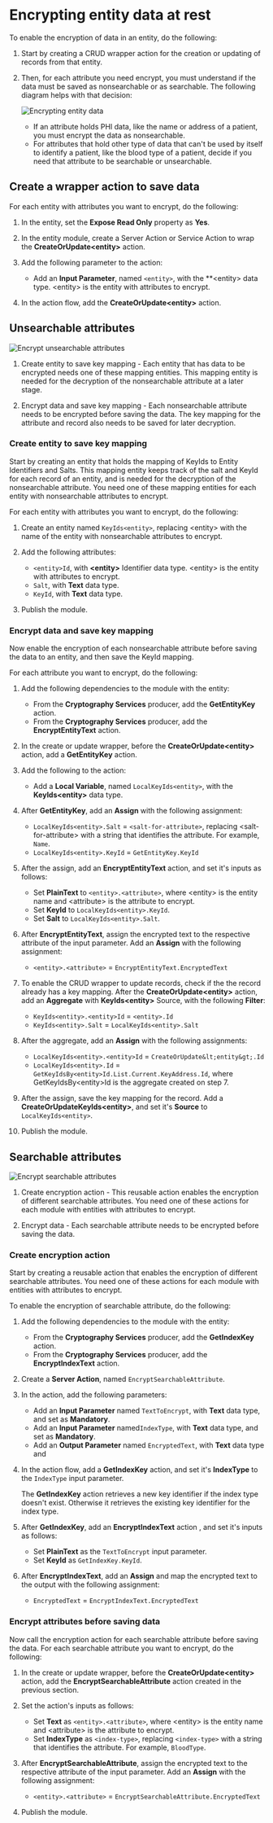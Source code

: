 # Encrypting entity data at rest

To enable the encryption of data in an entity, do the following:

1. Start by creating a CRUD wrapper action for the creation or updating of records from that entity.

1. Then, for each attribute you need encrypt, you must understand if the data must be saved as nonsearchable or as searchable. The following diagram helps with that decision:

    ![Encrypting entity data](images/encrypt-data-diag.png)

    * If an attribute holds PHI data, like the name or address of a patient, you must encrypt the data as nonsearchable.
    * For attributes that hold other type of data that can't be used by itself to identify a patient, like the blood type of a patient, decide if you need that attribute to be searchable or unsearchable.

## Create a wrapper action to save data

For each entity with attributes you want to encrypt, do the following:

1. In the entity, set the **Expose Read Only** property as **Yes**.

1. In the entity module, create a Server Action or Service Action to wrap the **CreateOrUpdate&lt;entity&gt;** action.

1. Add the following parameter to the action:

    * Add an **Input Parameter**, named `<entity>`, with the **&lt;entity&gt; data type. &lt;entity&gt; is the entity with attributes to encrypt. 

1. In the action flow, add the **CreateOrUpdate&lt;entity&gt;** action.

## Unsearchable attributes

![Encrypt unsearchable attributes](images/encrypt-no-search-diag.png)

1. Create entity to save key mapping - Each entity that has data to be encrypted needs one of these mapping entities. This mapping entity is needed for the decryption of the nonsearchable attribute at a later stage.

1. Encrypt data and save key mapping - Each nonsearchable attribute needs to be encrypted before saving the data. The key mapping for the attribute and record also needs to be saved for later decryption.

### Create entity to save key mapping

Start by creating an entity that holds the mapping of KeyIds to Entity Identifiers and Salts. This mapping entity keeps track of the salt and KeyId for each record of an entity, and is needed for the decryption of the nonsearchable attribute.
You need one of these mapping entities for each entity with nonsearchable attributes to encrypt.

For each entity with attributes you want to encrypt, do the following:

1. Create an entity named `KeyIds<entity>`, replacing &lt;entity&gt; with the name of the entity with nonsearchable attributes to encrypt.

1. Add the following attributes:

    * `<entity>Id`, with **&lt;entity&gt;** Identifier data type. &lt;entity&gt; is the entity with attributes to encrypt.
    * `Salt`, with **Text** data type.
    * `KeyId`, with **Text** data type.

1. Publish the module.

### Encrypt data and save key mapping

Now enable the encryption of each nonsearchable attribute before saving the data to an entity, and then save the KeyId mapping.

For each attribute you want to encrypt, do the following:

1. Add the following dependencies to the module with the entity:

    * From the **Cryptography Services** producer, add the **GetEntityKey** action.
    * From the **Cryptography Services** producer, add the **EncryptEntityText** action.

1. In the create or update wrapper, before the **CreateOrUpdate&lt;entity&gt;** action, add a **GetEntityKey** action.

1. Add the following to the action:

    * Add a **Local Variable**, named `LocalKeyIds<entity>`, with the **KeyIds&lt;entity&gt;** data type.

1. After **GetEntityKey**, add an **Assign** with the following assignment:

    * `LocalKeyIds<entity>.Salt` = `<salt-for-attribute>`, replacing &lt;salt-for-attribute&gt; with a string that identifies the attribute. For example, `Name`.
    * `LocalKeyIds<entity>.KeyId` = `GetEntityKey.KeyId`

1. After the assign, add an **EncryptEntityText** action, and set it's inputs as follows:

    * Set **PlainText** to `<entity>.<attribute>`, where &lt;entity&gt; is the entity name and &lt;attribute&gt; is the attribute to encrypt.
    * Set **KeyId** to `LocalKeyIds<entity>.KeyId`.
    * Set **Salt** to `LocalKeyIds<entity>.Salt`.

1. After **EncryptEntityText**, assign the encrypted text to the respective attribute of the input parameter. Add an **Assign** with the following assignment: 

    * `<entity>.<attribute>` = `EncryptEntityText.EncryptedText`

1. To enable the CRUD wrapper to update records, check if the the record already has a key mapping. After the **CreateOrUpdate&lt;entity&gt;** action, add an **Aggregate** with **KeyIds&lt;entity&gt;** Source, with the following **Filter**:

    * `KeyIds<entity>.<entity>Id` = `<entity>.Id`
    * `KeyIds<entity>.Salt` = `LocalKeyIds<entity>.Salt`

1. After the aggregate, add an **Assign** with the following assignments:

    * `LocalKeyIds<entity>.<entity>Id` = `CreateOrUpdate&lt;entity&gt;.Id`
    * `LocalKeyIds<entity>.Id` = `GetKeyIdsBy<entity>Id.List.Current.KeyAddress.Id`, where GetKeyIdsBy&lt;entity&gt;Id is the aggregate created on step 7.

1.  After the assign, save the key mapping for the record. Add a **CreateOrUpdateKeyIds&lt;entity&gt;**, and set it's **Source** to `LocalKeyIds<entity>`.

1. Publish the module.

## Searchable attributes

![Encrypt searchable attributes](images/encrypt-search-diag.png)

1. Create encryption action - This reusable action enables the encryption of different searchable attributes. You need one of these actions for each module with entities with attributes to encrypt.

1. Encrypt data - Each searchable attribute needs to be encrypted before saving the data.

### Create encryption action

Start by creating a reusable action that enables the encryption of different searchable attributes. You need one of these actions for each module with entities with attributes to encrypt.

To enable the encryption of searchable attribute, do the following:

1. Add the following dependencies to the module with the entity:

    * From the **Cryptography Services** producer, add the **GetIndexKey** action.
    * From the **Cryptography Services** producer, add the **EncryptIndexText** action.

1. Create a **Server Action**, named `EncryptSearchableAttribute`.

1. In the action, add the following parameters:

    * Add an **Input Parameter** named `TextToEncrypt`, with **Text** data type, and set as **Mandatory**.
    * Add an **Input Parameter** named`IndexType`, with **Text** data type, and set as **Mandatory**.
    * Add an **Output Parameter** named `EncryptedText`, with **Text** data type and 

1. In the action flow, add a **GetIndexKey** action, and set it's **IndexType** to the `IndexType` input parameter. 

    <div class="info" markdown="1">

    The **GetIndexKey** action retrieves a new key identifier if the index type doesn't exist. Otherwise it retrieves the existing key identifier for the index type.

    </div>

1. After **GetIndexKey**, add an **EncryptIndexText** action , and set it's  inputs as follows:

    * Set **PlainText** as the `TextToEncrypt` input parameter.
    * Set **KeyId** as `GetIndexKey.KeyId`.


1. After **EncryptIndexText**, add an **Assign** and map the encrypted text to the output with the following assignment:

    * `EncryptedText` = `EncryptIndexText.EncryptedText`

### Encrypt attributes before saving data

Now call the encryption action for each searchable attribute before saving the data.
For each searchable attribute you want to encrypt, do the following:

1. In the create or update wrapper, before the **CreateOrUpdate&lt;entity&gt;** action, add the **EncryptSearchableAttribute** action created in the previous section.

1. Set the action's inputs as follows:

    * Set **Text** as `<entity>.<attribute>`, where &lt;entity&gt; is the entity name and &lt;attribute&gt; is the attribute to encrypt.
    * Set **IndexType** as `<index-type>`, replacing `<index-type>` with a string that identifies the attribute. For example, `BloodType`.

1. After **EncryptSearchableAttribute**, assign the encrypted text to the respective attribute of the input parameter. Add an **Assign** with the following assignment: 

    * `<entity>.<attribute>` = `EncryptSearchableAttribute.EncryptedText`

1. Publish the module.
